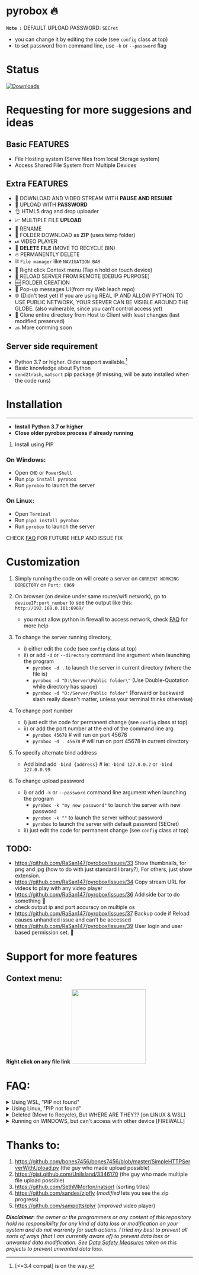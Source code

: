 # pyrobox 🔥

**`Note :`** DEFAULT UPLOAD PASSWORD: `SECret`
* you can change it by editing the code (see `config` class at top)
* to set password from command line, use `-k` or `--password` flag

# Status 
[![Downloads](https://static.pepy.tech/badge/pyrobox)](https://pepy.tech/project/pyrobox)


# Requesting for more suggesions and ideas

Basic FEATURES
----------------------------------------------------------------
* File Hosting system (Serve files from local Storage system)
* Access Shared File System from Multiple Devices

 Extra FEATURES 
----------------------------------------------------------------
* 🔽 DOWNLOAD AND VIDEO STREAM WITH **PAUSE AND RESUME**
* 🔼 UPLOAD WITH **PASSWORD**
* 👌 HTML5 drag and drop uploader
* 📈 MULTIPLE FILE **UPLOAD**
* 📝 RENAME
* 📁 FOLDER DOWNLOAD as **ZIP** (uses temp folder)
* ⏯ VIDEO PLAYER
* 🔁 **DELETE FILE** (MOVE TO RECYCLE BIN)
* 🔥 PERMANENTLY DELETE
* ⛓ `File manager` like `NAVIGATION BAR`
* 📑 Right click Context menu (Tap n hold on touch device)
* 🧨 RELOAD SERVER FROM REMOTE [DEBUG PURPOSE]
* 🆕 FOLDER CREATION
* 💬 Pop-up messages UI(from my Web leach repo)
* 🌐 (Didn't test yet) If you are using REAL IP AND ALLOW PYTHON TO USE PUBLIC NETWORK, YOUR SERVER CAN BE VISIBLE AROUND THE GLOBE. (also vulnerable, since you can't control access *yet*)
* 🧬 Clone entire directory from Host to Client with least changes (last modified preserved)
* 🔜 More comming soon


Server side requirement
----------------------------------------------------------------
* Python 3.7 or higher. Older support available.[^1]
* Basic knowledge about Python
* `send2trash`, `natsort` pip package (if missing, will be auto installed when the code runs)

[^1]: [<=3.4 compat] is on the way.


# Installation
----------------------------------------------------------------
  * **Install Python 3.7 or higher**
  * **Close older pyrobox process if already running**
  1. Install using PIP
  ### On Windows:
  * Open `CMD` or `PowerShell`
  * Run `pip install pyrobox`
  * Run `pyrobox` to launch the server

  ### On Linux:
  * Open `Terminal`
  * Run `pip3 install pyrobox`
  * Run `pyrobox` to launch the server


CHECK [FAQ](#faq) FOR FUTURE HELP AND ISSUE FIX


# Customization
1. Simply running the code on will create a server on `CURRENT WORKING DIRECTORY` on `Port: 6969`
1. On browser (on device under same router/wifi network), go to `deviceIP:port_number` to see the output like this: `http://192.168.0.101:6969/`
    * you must allow python in firewall to access network, check [FAQ](#faq) for more help
1. To change the server running directory, 
   - i) either edit the code  (see `config` class at top)
   - ii) or add `-d` or `--directory` command line argument when launching the program
        - `pyrobox -d .` to launch the server in current directory (where the file is)
        - `pyrobox -d "D:\Server\Public folder\"`  (Use Double-Quotation while directory has space)
        - `pyrobox -d "D:/Server/Public folder"` (Forward or backward slash really doesn't matter, unless your terminal thinks otherwise)
 1. To change port number
    - i) just edit the code for permanent change  (see `config` class at top)
    - ii) or add the port number at the end of the command line arg  
       -  `pyrobox 45678` # will run on port 45678
       -  `pyrobox -d . 45678` # will run on port 45678 in current directory

1. To specify alternate bind address
    - Add bind add `-bind {address}` # ie: `-bind 127.0.0.2` or `-bind 127.0.0.99`

1. To change upload password
    - i) or add `-k` or `--password` command line argument when launching the program
        - `pyrobox -k "my new password"` to launch the server with new password
        - `pyrobox -k ""` to launch the server without password
        - `pyrobox` to launch the server with default password (SECret)
    - ii) just edit the code for permanent change  (see `config` class at top)

 TODO:
--------------------------------------------------------------

* https://github.com/RaSan147/pyrobox/issues/33 Show thumbnails, for png and jpg (how to do with just standard library?), For others, just show extension.
* https://github.com/RaSan147/pyrobox/issues/34 Copy stream URL for videos to play with any video player
* https://github.com/RaSan147/pyrobox/issues/36 Add side bar to do something 🤔
* check output ip and port accuracy on multiple os  
* https://github.com/RaSan147/pyrobox/issues/37 Backup code if Reload causes unhandled issue and can't be accessed
* https://github.com/RaSan147/pyrobox/issues/39 User login and user based permission set. 🔑

# Support for more features


Context menu:
--------------------------------------------------------------
  **Right click on any file link**
  <img src="https://user-images.githubusercontent.com/34002411/174422718-e19d33b2-4937-47d7-bcc2-610141c1e437.jpg" width=200>

# FAQ:
<details>
  <summary>Using WSL, "PIP not found"</summary>
 
  > Run this to install `pip3` and add `pip` to path 
  ```
  sudo apt -y purge python3-pip
  sudo python3 -m pip uninstall pip
  sudo apt -y install python3-pip
  pip3 install --upgrade pip
  echo "export PATH=\"${HOME}/.local/bin:$PATH\"" >>"${HOME}"/.bashrc
  ```
  > Re-running the file should work.
</details>

<details>
  <summary>Using Linux, "PIP not found"</summary>
  
  > Run this to install `pip3` 
  ```
  sudo apt -y purge python3-pip
  sudo python3 -m pip uninstall pip
  sudo apt -y install python3-pip
  pip3 install --upgrade pip
  ```
  > Re-running the file should work.
</details>


<details>
  <summary>Deleted (Move to Recycle), But WHERE ARE THEY?? [on LINUX & WSL]</summary>
  
  > Actually the feature is working fine, unfortunately NO-GUI mode linux and WSL don't recycle bin, so you can't find it!
  > And to make things worse, **you need to manually clear the recyle bin** from `~/.local/share/Trash`
  > **SO I'D RECOMMAND USING DELETE PARMANENTLY**
</details>

<details>
  <summary>Running on WINDOWS, but can't access with other device [FIREWALL]</summary>
 
  > You probably have **FireWall ON** and Unconfigured.
  > For your safety, I'd recommand you to allow Python on private network and run the server when your network is Private.
  > IN SHORT: ALLOW PYTHON ON FIREWALL, RUN THE SERVER
 
  > *note: allowed on private but using public network on firewall will cause similar issue, you gotta make both same or allow python both on public and private*
</details>

# Thanks to:
1. https://github.com/bones7456/bones7456/blob/master/SimpleHTTPServerWithUpload.py (the guy who made upload possible)
2. https://gist.github.com/UniIsland/3346170 (the guy who made multiple file upload possible)
3. https://github.com/SethMMorton/natsort (sorting titles)
4. https://github.com/sandes/zipfly (*modified* lets you see the zip progress)
5. https://github.com/sampotts/plyr (*improved* video player)

***Disclaimer***: *the owner or the programmers or any content of this repository hold no responsibility for any kind of data loss or modification on your system and do not warrenty for such actions. I tried my best to prevent all sorts of ways (that I am currently aware of) to prevent data loss or unwanted data modification. See [Data Safety Measures](/DATA%20SAFETY.MD) taken on this projects to prevent unwanted data loss.*

